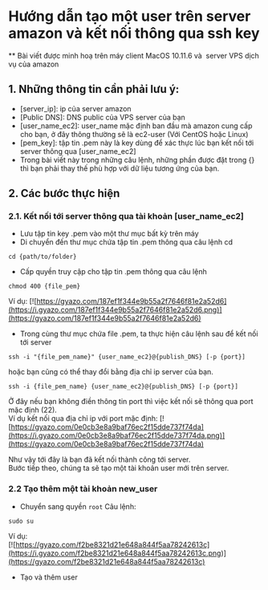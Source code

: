# Hướng dẫn tạo một user trên server amazon và kết nối thông qua ssh key

** Bài viết được minh hoạ trên máy client MacOS 10.11.6 và  server VPS dịch vụ của amazon
## 1. Những thông tin cần phải lưu ý:
* [server_ip]: ip của server amazon
* [Public DNS]: DNS public của VPS server của bạn
* [user_name_ec2]: user_name mặc định ban đầu mà amazon cung cấp cho bạn, ở đây thông thường sẽ là ec2-user (Với CentOS hoặc Linux)
* [pem_key]: tập tin .pem này là key dùng để xác thực lúc bạn kết nối tới server thông qua [user_name_ec2]
* Trong bài viết này trong những câu lệnh, những phần được đặt trong {} thì bạn phải thay thế phù hợp với dữ liệu tương ứng của bạn.

## 2. Các bước thực hiện

### 2.1. Kết nối tới server thông qua tài khoản [user_name_ec2]
* Lưu tập tin key .pem vào một thư mục bất kỳ trên máy
* Di chuyển đến thư mục chứa tập tin .pem thông qua câu lệnh cd
```
cd {path/to/folder}
```
* Cấp quyền truy cập cho tập tin .pem thông qua câu lệnh
```
chmod 400 {file_pem}
```
Ví dụ:
[![https://gyazo.com/187ef1f344e9b55a2f7646f81e2a52d6](https://i.gyazo.com/187ef1f344e9b55a2f7646f81e2a52d6.png)](https://gyazo.com/187ef1f344e9b55a2f7646f81e2a52d6)
* Trong cùng thư mục chứa file .pem, ta thực hiện câu lệnh sau để kết nối tới server
```
ssh -i "{file_pem_name}" {user_name_ec2}@{publish_DNS} [-p {port}]
```
hoặc bạn cũng có thể thay đổi bằng địa chỉ ip server của bạn. 
```
ssh -i {file_pem_name} {user_name_ec2}@{publish_DNS} [-p {port}]
```
Ở đây nếu bạn không điền thông tin port thì việc kết nối sẽ thông qua port mặc định (22).  <br/>
Ví dụ kết nối qua địa chỉ ip với port mặc định:
[![https://gyazo.com/0e0cb3e8a9baf76ec2f15dde737f74da](https://i.gyazo.com/0e0cb3e8a9baf76ec2f15dde737f74da.png)](https://gyazo.com/0e0cb3e8a9baf76ec2f15dde737f74da)

Như vậy tới đây là bạn đã kết nối thành công tới server. <br/>
Bước tiếp theo, chúng ta sẽ tạo một tài khoản user mới trên server.

### 2.2 Tạo thêm một tài khoản new_user 
* Chuyển sang quyền ```root```
Câu lệnh:
```
sudo su
```
Ví dụ: <br/>
[![https://gyazo.com/f2be8321d21e648a844f5aa78242613c](https://i.gyazo.com/f2be8321d21e648a844f5aa78242613c.png)](https://gyazo.com/f2be8321d21e648a844f5aa78242613c)

* Tạo và thêm user 
